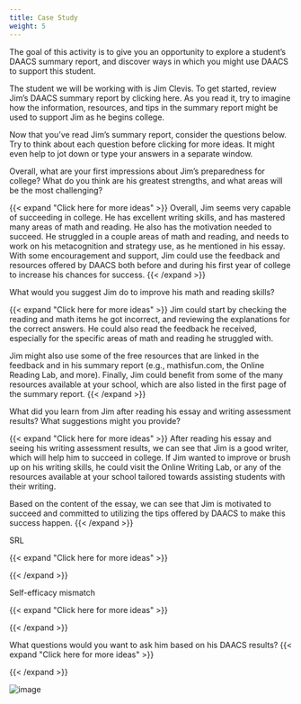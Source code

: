```yaml
---
title: Case Study
weight: 5
---
```


The goal of this activity is to give you an opportunity to explore a student’s DAACS summary report, and discover ways in which you might use DAACS to support this student.

The student we will be working with is Jim Clevis. To get started, review Jim’s DAACS summary report by clicking here. As you read it, try to imagine how the information, resources, and tips in the summary report might be used to support Jim as he begins college.

Now that you’ve read Jim’s summary report, consider the questions below. Try to think about each question before clicking for more ideas. It might even help to jot down or type your answers in a separate window.

Overall, what are your first impressions about Jim’s preparedness for college? What do you think are his greatest strengths, and what areas will be the most challenging? 

{{< expand "Click here for more ideas" >}}
Overall, Jim seems very capable of succeeding in college. He has excellent writing skills, and has mastered many areas of math and reading. He also has the motivation needed to succeed. He struggled in a couple areas of math and reading, and needs to work on his metacognition and strategy use, as he mentioned in his essay. With some encouragement and support, Jim could use the feedback and resources offered by DAACS both before and during his first year of college to increase his chances for success.
{{< /expand >}}

What would you suggest Jim do to improve his math and reading skills?

{{< expand "Click here for more ideas" >}}
Jim could start by checking the reading and math items he got incorrect, and reviewing the explanations for the correct answers. He could also read the feedback he received, especially for the specific areas of math and reading he struggled with. 

Jim might also use some of the free resources that are linked in the feedback and in his summary report (e.g., mathisfun.com, the Online Reading Lab, and more). Finally, Jim could benefit from some of the many resources available at your school, which are also listed in the first page of the summary report.
{{< /expand >}}

What did you learn from Jim after reading his essay and writing assessment results? What suggestions might you provide?

{{< expand "Click here for more ideas" >}}
After reading his essay and seeing his writing assessment results, we can see that Jim is a good writer, which will help him to succeed in college. If Jim wanted to improve or brush up on his writing skills, he could visit the Online Writing Lab, or any of the resources available at your school tailored towards assisting students with their writing.

Based on the content of the essay, we can see that Jim is motivated to succeed and committed to utilizing the tips offered by DAACS to make this success happen. 
{{< /expand >}}

SRL

{{< expand "Click here for more ideas" >}}

{{< /expand >}}

Self-efficacy mismatch

{{< expand "Click here for more ideas" >}}

{{< /expand >}}

What questions would you want to ask him based on his DAACS results?
{{< expand "Click here for more ideas" >}}

{{< /expand >}}

![image](https://user-images.githubusercontent.com/33462067/176096415-3b208cc2-0f6e-40d9-b879-b3c13fa98171.png)
